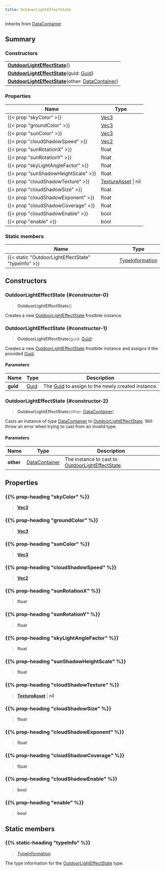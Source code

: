 ```yaml
---
title: OutdoorLightEffectState
---
```


Inherits from 
[DataContainer](/vext/ref/shared/class/datacontainer)

## Summary
### Constructors
| |
| ----------- |
| **[OutdoorLightEffectState](#constructor-0)**() |
| **[OutdoorLightEffectState](#constructor-1)**(guid: [Guid](/vext/ref/shared/class/guid)) |
| **[OutdoorLightEffectState](#constructor-2)**(other: [DataContainer](/vext/ref/shared/class/datacontainer)) |

### Properties
| Name | Type |
| ---- | ---- |
| {{< prop "skyColor" >}} | [Vec3](/vext/ref/shared/class/vec3) |
| {{< prop "groundColor" >}} | [Vec3](/vext/ref/shared/class/vec3) |
| {{< prop "sunColor" >}} | [Vec3](/vext/ref/shared/class/vec3) |
| {{< prop "cloudShadowSpeed" >}} | [Vec2](/vext/ref/shared/class/vec2) |
| {{< prop "sunRotationX" >}} | float |
| {{< prop "sunRotationY" >}} | float |
| {{< prop "skyLightAngleFactor" >}} | float |
| {{< prop "sunShadowHeightScale" >}} | float |
| {{< prop "cloudShadowTexture" >}} | [TextureAsset](/vext/ref/fb/textureasset) \| nil |
| {{< prop "cloudShadowSize" >}} | float |
| {{< prop "cloudShadowExponent" >}} | float |
| {{< prop "cloudShadowCoverage" >}} | float |
| {{< prop "cloudShadowEnable" >}} | bool |
| {{< prop "enable" >}} | bool |

### Static members
| Name | Type |
| ---- | ---- |
| {{< static "OutdoorLightEffectState" "typeInfo" >}} | [TypeInformation](/vext/ref/shared/class/typeinformation) |

## Constructors
### OutdoorLightEffectState {#constructor-0}
> **OutdoorLightEffectState**()

Creates a new [OutdoorLightEffectState](/vext/ref/fb/outdoorlighteffectstate) frostbite instance.

### OutdoorLightEffectState {#constructor-1}
> **OutdoorLightEffectState**(guid: [Guid](/vext/ref/shared/class/guid))

Creates a new [OutdoorLightEffectState](/vext/ref/fb/outdoorlighteffectstate) frostbite instance and assigns it the provided [Guid](/vext/ref/shared/class/guid).

#### Parameters
| Name | Type | Description |
| ---- | ---- | ----------- |
| **guid** | [Guid](/vext/ref/shared/class/guid) | The [Guid](/vext/ref/shared/class/guid) to assign to the newly created instance. |

### OutdoorLightEffectState {#constructor-2}
> **OutdoorLightEffectState**(other: [DataContainer](/vext/ref/shared/class/datacontainer))

Casts an instance of type [DataContainer](/vext/ref/shared/class/datacontainer) to [OutdoorLightEffectState](/vext/ref/fb/outdoorlighteffectstate). Will throw an error when trying to cast from an invalid type.

#### Parameters
| Name | Type | Description |
| ---- | ---- | ----------- |
| **other** | [DataContainer](/vext/ref/shared/class/datacontainer) | The instance to cast to [OutdoorLightEffectState](/vext/ref/fb/outdoorlighteffectstate). |

## Properties
### {{% prop-heading "skyColor" %}}
> **[Vec3](/vext/ref/shared/class/vec3)**

### {{% prop-heading "groundColor" %}}
> **[Vec3](/vext/ref/shared/class/vec3)**

### {{% prop-heading "sunColor" %}}
> **[Vec3](/vext/ref/shared/class/vec3)**

### {{% prop-heading "cloudShadowSpeed" %}}
> **[Vec2](/vext/ref/shared/class/vec2)**

### {{% prop-heading "sunRotationX" %}}
> **float**

### {{% prop-heading "sunRotationY" %}}
> **float**

### {{% prop-heading "skyLightAngleFactor" %}}
> **float**

### {{% prop-heading "sunShadowHeightScale" %}}
> **float**

### {{% prop-heading "cloudShadowTexture" %}}
> **[TextureAsset](/vext/ref/fb/textureasset)** | **nil**

### {{% prop-heading "cloudShadowSize" %}}
> **float**

### {{% prop-heading "cloudShadowExponent" %}}
> **float**

### {{% prop-heading "cloudShadowCoverage" %}}
> **float**

### {{% prop-heading "cloudShadowEnable" %}}
> **bool**

### {{% prop-heading "enable" %}}
> **bool**

## Static members
### {{% static-heading "typeInfo" %}}
> [TypeInformation](/vext/ref/shared/class/typeinformation)

The type information for the [OutdoorLightEffectState](/vext/ref/fb/outdoorlighteffectstate) type.


